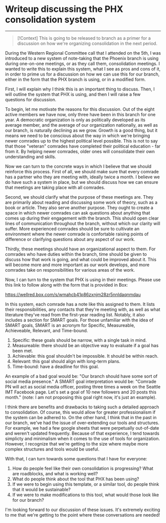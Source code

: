 # Writeup discussing the PHX consolidation system
---
> [!Context]
> This is going to be released to branch as a primer for a discussion on how we're organizing consolidation in the next period. 

During the Western Regional Committee call that I attended on the 5th, I was introduced to a new system of note-taking that the Phoenix branch is using during one-on-one meetings, or as they call them, consolidation meetings. I wanted to write this to explain this system, what I see as pros and cons of it, in order to prime us for a discussion on how we can use this for our branch, either in the form that the PHX branch is using, or in a modified form. 

First, I will explain why I think this is an important thing to discuss. Then, I will outline the system that PHX is using, and then I will raise a few questions for discussion. 

To begin, let me motivate the reasons for this discussion. Out of the eight active members we have now, only three have been in this branch for one year. A democratic organization is only as politically developed as its average member, and the average of our organization nationally, as well as our branch, is naturally declining as we grow. Growth is a good thing, but it means we need to be conscious about the way in which we're bringing newer comrades up to the highest political level possible. This is not to say that those "veteran" comrades have completed their political education - far from it. By helping newer comrades, older ones will consolidate their own understanding and skills. 

Now we can turn to the concrete ways in which I believe that we should reinforce this process. First of all, we should make sure that every comrade has a partner who they are meeting with, ideally twice a month. I believe we do have such a system in place, but we should discuss how we can ensure that meetings are taking place with all comrades. 

Second, we should clarify what the purpose of these meetings are. They are primarily about reading and discussing some work of theory, such as a book or article. They also serve another purpose. They ought to create a space in which newer comrades can ask questions about anything that comes up during their engagement with the branch. This should open clear lines of communication throughout the branch, without which our clarity will suffer. More experienced comrades should be sure to cultivate an environment where the newer comrade is confortable raising points of difference or clarifying questions about any aspect of our work. 

Thirdly, these meetings should have an organizational aspect to them. For comrades who have duties within the branch, time should be given to discuss how that work is going, and what could be improved about it. This will become more and more important as our work develops, and more comrades take on responsibilities for various areas of the work. 

Now, I can turn to the system that PHX is using in their meetings. Please use this link to follow along with the form that is provided in Box:

https://wellred.box.com/s/wmahcb41p86zxnjm28zr5nnldaqnmdau

In this system, each comrade has a note like this assigned to them. It lists their responsibilities, any contacts that they're meeting with, as well as what literature they've read from the first-year reading list. Notably, it also includes a section for SMART goals. For those unfamiliar with the idea of SMART goals, SMART is an acronym for Specific, Measureable, Achieveable, Relevant, and Time-bound.

1. Specific: these goals should be narrow, with a single task in mind.
2. Measureable: there should be an objective way to evaluate if a goal has been met.
3. Achievable: this goal shouldn't be impossible. It should be within reach.
4. Relevant: this goal should align with long-term plans.
5. Time-bound: have a deadline for this goal.

An example of a bad goal would be: "Our branch should have some sort of social media presence." A SMART goal interpretation would be: "Comrade PN will act as social media officer, posting three times a week on the Seattle IMT Facebook page. Let's set a goal of 10 new followers and 20 posts this month." (note: I am not proposing this goal right now, it's just an example). 

I think there are benefits and drawbacks to taking such a detailed approach to consolidation. Of course, this would allow for greater professionalism if the system can be adhered to. On the other hand, I think that in the past in our branch, we've had the issue of over-extending our tools and structures. For example, we had a few google sheets that were perpetually out-of-date and weren't updated frequently. Because of that experience, I tend towards simplicty and minimalism when it comes to the use of tools for organization. However, I recognize that we're getting to the size where maybe more complex structures and tools would be useful.

With that, I can turn towards some questions that I have for everyone:

1. How do people feel like their own consolidation is progressing? What are roadblocks, and what is working well?
2. What do people think about the tool that PHX has been using?
3. If we were to begin using this template, or a similar tool, do people think that it would be sustainable?
4. If we were to make modifications to this tool, what would those look like for our branch? 

I'm looking forward to our discussion of these issues. It's extremely exciting to me that we're getting to the point where these conversations are needed! 
